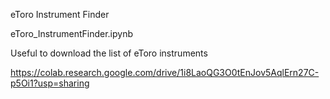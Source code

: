 eToro Instrument Finder

eToro_InstrumentFinder.ipynb

Useful to download the list of eToro instruments

https://colab.research.google.com/drive/1i8LaoQG3O0tEnJov5AqlErn27C-p5Oi1?usp=sharing